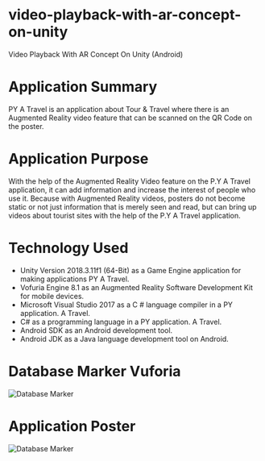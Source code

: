 # video-playback-with-ar-concept-on-unity
Video Playback With AR Concept On Unity (Android)

# Application Summary
PY A Travel is an application about Tour & Travel where there is an Augmented Reality video feature that can be scanned on the QR Code on the poster.

# Application Purpose
With the help of the Augmented Reality Video feature on the P.Y A Travel application, it can add information and increase the interest of people who use it. Because with Augmented Reality videos, posters do not become static or not just information that is merely seen and read, but can bring up videos about tourist sites with the help of the P.Y A Travel application.

# Technology Used
- Unity Version 2018.3.11f1 (64-Bit) as a Game Engine application for making applications PY A Travel.
- Vofuria Engine 8.1 as an Augmented Reality Software Development Kit for mobile devices.
- Microsoft Visual Studio 2017 as a C # language compiler in a PY application. A Travel.
- C# as a programming language in a PY application. A Travel.
- Android SDK as an Android development tool.
- Android JDK as a Java language development tool on Android.

# Database Marker Vuforia

![Database Marker](https://github.com/abdul23lm/video-playback-with-ar-concept-using-unity/blob/master/Poster/MarkerVideo.png)

# Application Poster
![Database Marker](https://github.com/abdul23lm/video-playback-with-ar-concept-using-unity/blob/master/Poster/PY.%20A%20Travel%20-%20Poster%20Cahaya%20Villa%20Garut.png)
